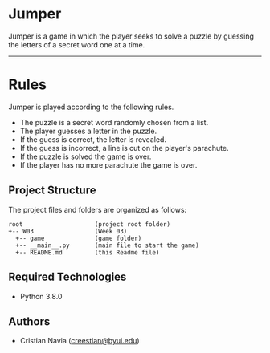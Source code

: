 # Jumper
Jumper is a game in which the player seeks to solve a puzzle by guessing the letters of a secret word one at a time.

---
# Rules
Jumper is played according to the following rules.

* The puzzle is a secret word randomly chosen from a list.
* The player guesses a letter in the puzzle.
* If the guess is correct, the letter is revealed.
* If the guess is incorrect, a line is cut on the player's parachute.
* If the puzzle is solved the game is over.
* If the player has no more parachute the game is over.

## Project Structure
The project files and folders are organized as follows:
```
root                    (project root folder)
+-- W03                 (Week 03)
  +-- game              (game folder)
  +-- __main__.py       (main file to start the game)
  +-- README.md         (this Readme file)
```

## Required Technologies
* Python 3.8.0

## Authors
* Cristian Navia (creestian@byui.edu)
